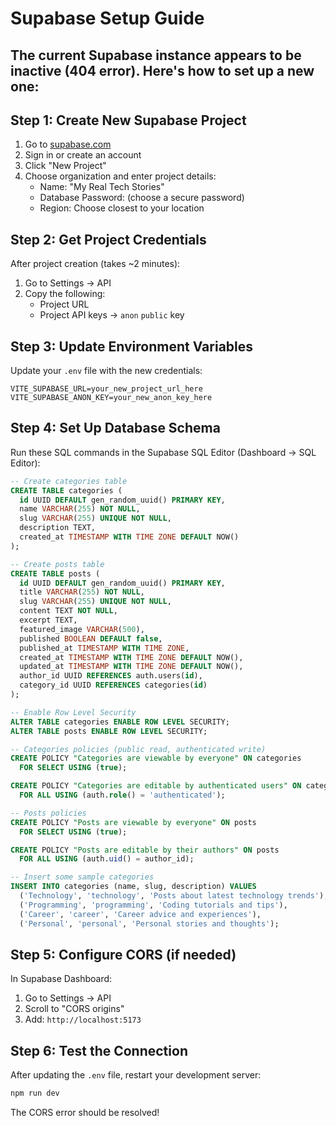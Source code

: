 # Supabase Setup Guide

## The current Supabase instance appears to be inactive (404 error). Here's how to set up a new one:

## Step 1: Create New Supabase Project

1. Go to [supabase.com](https://supabase.com)
2. Sign in or create an account
3. Click "New Project"
4. Choose organization and enter project details:
   - Name: "My Real Tech Stories"
   - Database Password: (choose a secure password)
   - Region: Choose closest to your location

## Step 2: Get Project Credentials

After project creation (takes ~2 minutes):
1. Go to Settings → API
2. Copy the following:
   - Project URL
   - Project API keys → `anon` `public` key

## Step 3: Update Environment Variables

Update your `.env` file with the new credentials:

```env
VITE_SUPABASE_URL=your_new_project_url_here
VITE_SUPABASE_ANON_KEY=your_new_anon_key_here
```

## Step 4: Set Up Database Schema

Run these SQL commands in the Supabase SQL Editor (Dashboard → SQL Editor):

```sql
-- Create categories table
CREATE TABLE categories (
  id UUID DEFAULT gen_random_uuid() PRIMARY KEY,
  name VARCHAR(255) NOT NULL,
  slug VARCHAR(255) UNIQUE NOT NULL,
  description TEXT,
  created_at TIMESTAMP WITH TIME ZONE DEFAULT NOW()
);

-- Create posts table
CREATE TABLE posts (
  id UUID DEFAULT gen_random_uuid() PRIMARY KEY,
  title VARCHAR(255) NOT NULL,
  slug VARCHAR(255) UNIQUE NOT NULL,
  content TEXT NOT NULL,
  excerpt TEXT,
  featured_image VARCHAR(500),
  published BOOLEAN DEFAULT false,
  published_at TIMESTAMP WITH TIME ZONE,
  created_at TIMESTAMP WITH TIME ZONE DEFAULT NOW(),
  updated_at TIMESTAMP WITH TIME ZONE DEFAULT NOW(),
  author_id UUID REFERENCES auth.users(id),
  category_id UUID REFERENCES categories(id)
);

-- Enable Row Level Security
ALTER TABLE categories ENABLE ROW LEVEL SECURITY;
ALTER TABLE posts ENABLE ROW LEVEL SECURITY;

-- Categories policies (public read, authenticated write)
CREATE POLICY "Categories are viewable by everyone" ON categories
  FOR SELECT USING (true);

CREATE POLICY "Categories are editable by authenticated users" ON categories
  FOR ALL USING (auth.role() = 'authenticated');

-- Posts policies
CREATE POLICY "Posts are viewable by everyone" ON posts
  FOR SELECT USING (true);

CREATE POLICY "Posts are editable by their authors" ON posts
  FOR ALL USING (auth.uid() = author_id);

-- Insert some sample categories
INSERT INTO categories (name, slug, description) VALUES
  ('Technology', 'technology', 'Posts about latest technology trends'),
  ('Programming', 'programming', 'Coding tutorials and tips'),
  ('Career', 'career', 'Career advice and experiences'),
  ('Personal', 'personal', 'Personal stories and thoughts');
```

## Step 5: Configure CORS (if needed)

In Supabase Dashboard:
1. Go to Settings → API
2. Scroll to "CORS origins"
3. Add: `http://localhost:5173`

## Step 6: Test the Connection

After updating the `.env` file, restart your development server:

```bash
npm run dev
```

The CORS error should be resolved!